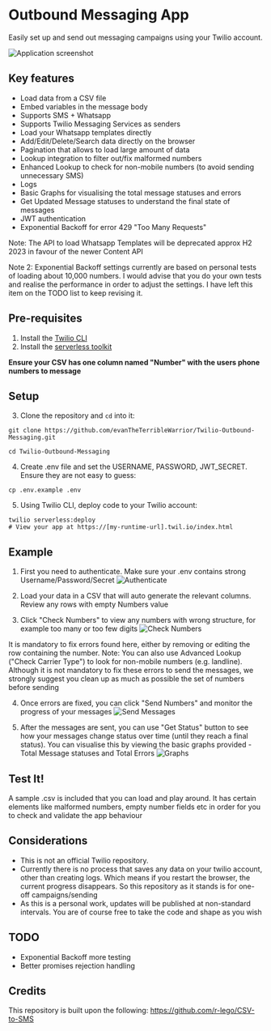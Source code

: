 # Outbound Messaging App

Easily set up and send out messaging campaigns using your Twilio account.

![Application screenshot](https://user-images.githubusercontent.com/54394422/167257651-1da0ffc6-fcbe-466e-8277-51d35f922378.png)

## Key features
 * Load data from a CSV file
 * Embed variables in the message body
 * Supports SMS + Whatsapp
 * Supports Twilio Messaging Services as senders
 * Load your Whatsapp templates directly
 * Add/Edit/Delete/Search data directly on the browser
 * Pagination that allows to load large amount of data
 * Lookup integration to filter out/fix malformed numbers
 * Enhanced Lookup to check for non-mobile numbers (to avoid sending unnecessary SMS)
 * Logs
 * Basic Graphs for visualising the total message statuses and errors
 * Get Updated Message statuses to understand the final state of messages
 * JWT authentication
 * Exponential Backoff for error 429 "Too Many Requests"

Note: The API to load Whatsapp Templates will be deprecated approx H2 2023 in favour of the newer Content API

Note 2: Exponential Backoff settings currently are based on personal tests of loading about 10,000 numbers. I would advise that you do your own tests and realise the performance in order to adjust the settings. I have left this item on the TODO list to keep revising it.

## Pre-requisites
1. Install the [Twilio CLI](https://www.twilio.com/docs/twilio-cli/quickstart#install-twilio-cli)
2. Install the [serverless toolkit](https://www.twilio.com/docs/labs/serverless-toolkit/getting-started)

**Ensure your CSV has one column named "Number" with the users phone numbers to message**

## Setup

3. Clone the repository and `cd` into it:
```shell
git clone https://github.com/evanTheTerribleWarrior/Twilio-Outbound-Messaging.git

cd Twilio-Outbound-Messaging
```

4. Create .env file and set the USERNAME, PASSWORD, JWT_SECRET. Ensure they are not easy to guess:
```shell
cp .env.example .env
```

5. Using Twilio CLI, deploy code to your Twilio account:
```shell
twilio serverless:deploy
# View your app at https://[my-runtime-url].twil.io/index.html
```

## Example

1. First you need to authenticate. Make sure your .env contains strong Username/Password/Secret
![Authenticate](https://user-images.githubusercontent.com/54394422/167253609-c6776b61-3439-4a00-a484-8f4c7d3205d7.png)

2. Load your data in a CSV that will auto generate the relevant columns. Review any rows with empty Numbers value

3. Click "Check Numbers" to view any numbers with wrong structure, for example too many or too few digits
![Check Numbers](https://user-images.githubusercontent.com/54394422/167253613-636acfa1-9a42-4743-aace-7e76a24fb740.png)

It is mandatory to fix errors found here, either by removing or editing the row containing the number.
Note: You can also use Advanced Lookup ("Check Carrier Type") to look for non-mobile numbers (e.g. landline). Although it is not mandatory to fix these errors to send the messages, we strongly suggest you clean up as much as possible the set of numbers before sending

4. Once errors are fixed, you can click "Send Numbers" and monitor the progress of your messages
![Send Messages](https://user-images.githubusercontent.com/54394422/167253614-44ee6dcb-3f1e-4c57-9303-bec270c08893.png)

5. After the messages are sent, you can use "Get Status" button to see how your messages change status over time (until they reach a final status). You can visualise this by viewing the basic graphs provided - Total Message statuses and Total Errors
![Graphs](https://user-images.githubusercontent.com/54394422/167257651-1da0ffc6-fcbe-466e-8277-51d35f922378.png)

## Test It!

A sample .csv is included that you can load and play around. It has certain elements like malformed numbers, empty number fields etc in order for you to check and validate the app behaviour

## Considerations

- This is not an official Twilio repository.
- Currently there is no process that saves any data on your twilio account, other than creating logs. Which means if you restart the browser, the current progress disappears. So this repository as it stands is for one-off campaigns/sending
- As this is a personal work, updates will be published at non-standard intervals. You are of course free to take the code and shape as you wish

## TODO

- Exponential Backoff more testing
- Better promises rejection handling

## Credits
This repository is built upon the following:
https://github.com/r-lego/CSV-to-SMS